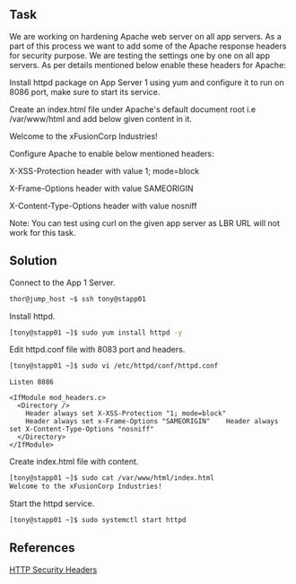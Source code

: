 ## Task
We are working on hardening Apache web server on all app servers. As a part of this process we want to add some of the Apache response headers for security purpose. We are testing the settings one by one on all app servers. As per details mentioned below enable these headers for Apache:


Install httpd package on App Server 1 using yum and configure it to run on 8086 port, make sure to start its service.


Create an index.html file under Apache's default document root i.e /var/www/html and add below given content in it.

Welcome to the xFusionCorp Industries!

Configure Apache to enable below mentioned headers:

X-XSS-Protection header with value 1; mode=block

X-Frame-Options header with value SAMEORIGIN

X-Content-Type-Options header with value nosniff

Note: You can test using curl on the given app server as LBR URL will not work for this task.
## Solution

Connect to the App 1 Server.
```sh
thor@jump_host ~$ ssh tony@stapp01
```
Install httpd.
```sh
[tony@stapp01 ~]$ sudo yum install httpd -y
```

Edit httpd.conf file with 8083 port and headers.
```sh
[tony@stapp01 ~]$ sudo vi /etc/httpd/conf/httpd.conf
```

```
Listen 8086
```

```
<IfModule mod_headers.c>
  <Directory />
    Header always set X-XSS-Protection "1; mode=block"
    Header always set x-Frame-Options "SAMEORIGIN"    Header always set X-Content-Type-Options "nosniff"
  </Directory>
</IfModule>
```


Create index.html file with content.
```sh
[tony@stapp01 ~]$ sudo cat /var/www/html/index.html
Welcome to the xFusionCorp Industries!
```

Start the httpd service.

```sh
[tony@stapp01 ~]$ sudo systemctl start httpd
```
## References

[HTTP Security Headers](https://www.ryadel.com/en/apache-setup-httpd-conf-file-send-http-security-headers-web-site/?utm_content=cmp-true)
